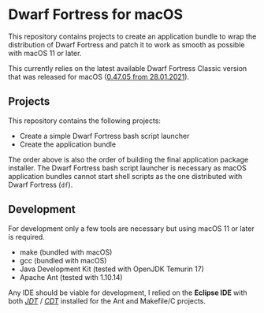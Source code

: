 # Dwarf Fortress for macOS

This repository contains projects to create an application bundle to wrap the distribution of Dwarf
Fortress and patch it to work as smooth as possible with macOS 11 or later.

This currently relies on the latest available Dwarf Fortress Classic version that was released for
macOS ([0.47.05 from 28.01.2021](https://www.bay12games.com/dwarves/older_versions.html)).

## Projects

This repository contains the following projects:

- Create a simple Dwarf Fortress bash script launcher
- Create the application bundle

The order above is also the order of building the final application package installer. The Dwarf
Fortress bash script launcher is necessary as macOS application bundles cannot start shell scripts
as the one distributed with Dwarf Fortress (`df`).

## Development

For development only a few tools are necessary but using macOS 11 or later is required.

- make (bundled with macOS)
- gcc (bundled with macOS)
- Java Development Kit (tested with OpenJDK Temurin 17)
- Apache Ant (tested with 1.10.14)

Any IDE should be viable for development, I relied on the **Eclipse IDE** with both
*[JDT](https://projects.eclipse.org/projects/eclipse.jdt)* /
*[CDT](https://projects.eclipse.org/projects/tools.cdt)* installed for the Ant and Makefile/C
projects.
